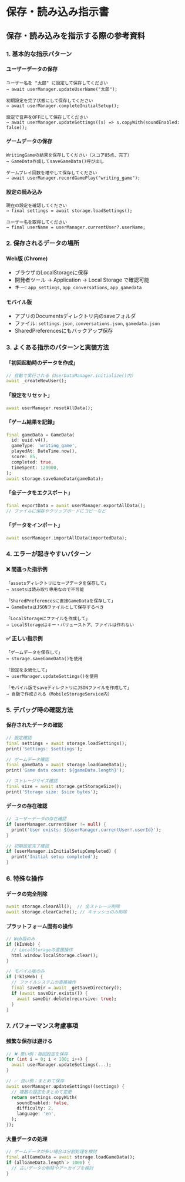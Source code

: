 # 保存・読み込み指示書

## 保存・読み込みを指示する際の参考資料

### 1. 基本的な指示パターン

#### ユーザーデータの保存
```
ユーザー名を "太郎" に設定して保存してください
→ await userManager.updateUserName("太郎");

初期設定を完了状態にして保存してください
→ await userManager.completeInitialSetup();

設定で音声をOFFにして保存してください
→ await userManager.updateSettings((s) => s.copyWith(soundEnabled: false));
```

#### ゲームデータの保存
```
WritingGameの結果を保存してください（スコア85点、完了）
→ GameData作成してsaveGameData()呼び出し

ゲームプレイ回数を増やして保存してください
→ await userManager.recordGamePlay("writing_game");
```

#### 設定の読み込み
```
現在の設定を確認してください
→ final settings = await storage.loadSettings();

ユーザー名を取得してください
→ final userName = userManager.currentUser?.userName;
```

### 2. 保存されるデータの場所

#### Web版 (Chrome)
- ブラウザのLocalStorageに保存
- 開発者ツール → Application → Local Storage で確認可能
- キー: `app_settings`, `app_conversations`, `app_gamedata`

#### モバイル版
- アプリのDocumentsディレクトリ内のsaveフォルダ
- ファイル: `settings.json`, `conversations.json`, `gamedata.json`
- SharedPreferencesにもバックアップ保存

### 3. よくある指示のパターンと実装方法

#### 「初回起動時のデータを作成」
```dart
// 自動で実行される（UserDataManager.initialize()内）
await _createNewUser();
```

#### 「設定をリセット」
```dart
await userManager.resetAllData();
```

#### 「ゲーム結果を記録」
```dart
final gameData = GameData(
  id: uuid.v4(),
  gameType: 'writing_game',
  playedAt: DateTime.now(),
  score: 85,
  completed: true,
  timeSpent: 120000,
);
await storage.saveGameData(gameData);
```

#### 「全データをエクスポート」
```dart
final exportData = await userManager.exportAllData();
// ファイルに保存やクリップボードにコピーなど
```

#### 「データをインポート」
```dart
await userManager.importAllData(importedData);
```

### 4. エラーが起きやすいパターン

#### ❌ 間違った指示例
```
「assetsディレクトリにセーブデータを保存して」
→ assetsは読み取り専用なので不可能

「SharedPreferencesに直接GameDataを保存して」
→ GameDataはJSONファイルとして保存するべき

「LocalStorageにファイルを作成して」
→ LocalStorageはキー・バリューストア、ファイルは作れない
```

#### ✅ 正しい指示例
```
「ゲームデータを保存して」
→ storage.saveGameData()を使用

「設定を永続化して」
→ userManager.updateSettings()を使用

「モバイル版でsaveディレクトリにJSONファイルを作成して」
→ 自動で作成される（MobileStorageService内）
```

### 5. デバッグ時の確認方法

#### 保存されたデータの確認
```dart
// 設定確認
final settings = await storage.loadSettings();
print('Settings: $settings');

// ゲームデータ確認
final gameData = await storage.loadGameData();
print('Game data count: ${gameData.length}');

// ストレージサイズ確認
final size = await storage.getStorageSize();
print('Storage size: $size bytes');
```

#### データの存在確認
```dart
// ユーザーデータの存在確認
if (userManager.currentUser != null) {
  print('User exists: ${userManager.currentUser!.userId}');
}

// 初期設定完了確認
if (userManager.isInitialSetupCompleted) {
  print('Initial setup completed');
}
```

### 6. 特殊な操作

#### データの完全削除
```dart
await storage.clearAll();  // 全ストレージ削除
await storage.clearCache(); // キャッシュのみ削除
```

#### プラットフォーム固有の操作
```dart
// Web版のみ
if (kIsWeb) {
  // LocalStorageの直接操作
  html.window.localStorage.clear();
}

// モバイル版のみ
if (!kIsWeb) {
  // ファイルシステムの直接操作
  final saveDir = await _getSaveDirectory();
  if (await saveDir.exists()) {
    await saveDir.delete(recursive: true);
  }
}
```

### 7. パフォーマンス考慮事項

#### 頻繁な保存は避ける
```dart
// ❌ 悪い例：毎回設定を保存
for (int i = 0; i < 100; i++) {
  await userManager.updateSettings(...);
}

// ✅ 良い例：まとめて保存
await userManager.updateSettings((settings) {
  // 複数の設定をまとめて変更
  return settings.copyWith(
    soundEnabled: false,
    difficulty: 2,
    language: 'en',
  );
});
```

#### 大量データの処理
```dart
// ゲームデータが多い場合は分割処理を検討
final allGameData = await storage.loadGameData();
if (allGameData.length > 1000) {
  // 古いデータの削除やアーカイブを検討
}
```